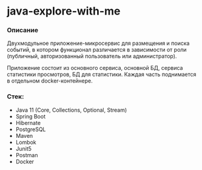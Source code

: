 # java-explore-with-me

### Описание
Двухмодульное приложение-микросервис для размещения и поиска событий, в котором функционал различается в зависимости 
от роли (публичный, авторизованный пользователь или администратор).

Приложение состоит из основного сервиса, основной БД, сервиса статистики просмотров, БД для статистики. 
Каждая часть поднимается в отдельном docker-контейнере.


### Стек: 
- Java 11 (Core, Collections, Optional, Stream)
- Spring Boot
- Hibernate
- PostgreSQL
- Maven
- Lombok
- Junit5
- Postman
- Docker
